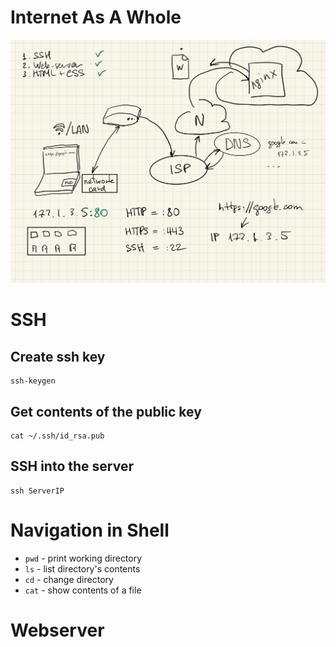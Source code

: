 # Internet As A Whole
![Alt text](img/internet.jpg?raw=true "Title")

# SSH
## Create ssh key
```
ssh-keygen
```
## Get contents of the public key
```
cat ~/.ssh/id_rsa.pub
```
## SSH into the server
```
ssh ServerIP
```

# Navigation in Shell

* `pwd` - print working directory
* `ls` - list directory's contents
* `cd` - change directory
* `cat` - show contents of a file

# Webserver
## 
